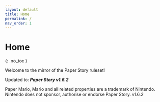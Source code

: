 ```yaml
---
layout: default
title: Home
permalink: /
nav_order: 1
---
```


# Home
{: .no_toc }

Welcome to the mirror of the Paper Story ruleset!

Updated to: ***Paper Story v1.6.2***

Paper Mario, Mario and all related properties are a trademark of Nintendo. 
Nintendo does not sponsor, authorise or endorse Paper Story.
v1.6.2
